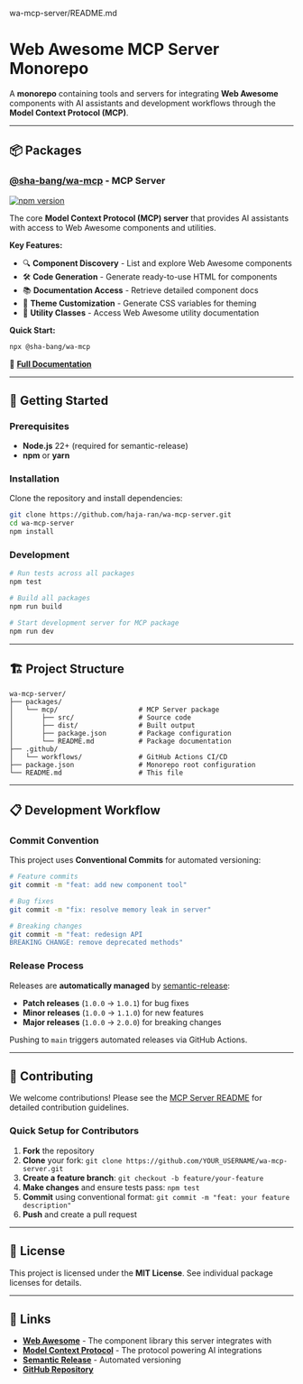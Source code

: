 wa-mcp-server/README.md
# Web Awesome MCP Server Monorepo

A **monorepo** containing tools and servers for integrating **Web Awesome** components with AI assistants and development workflows through the **Model Context Protocol (MCP)**.

---

## 📦 Packages

### [@sha-bang/wa-mcp](./packages/mcp/) - MCP Server
[![npm version](https://badge.fury.io/js/%40sha-bang%2Fwa-mcp.svg)](https://badge.fury.io/js/%40sha-bang%2Fwa-mcp)

The core **Model Context Protocol (MCP) server** that provides AI assistants with access to Web Awesome components and utilities.

**Key Features:**
- 🔍 **Component Discovery** - List and explore Web Awesome components
- 🛠️ **Code Generation** - Generate ready-to-use HTML for components  
- 📚 **Documentation Access** - Retrieve detailed component docs
- 🎨 **Theme Customization** - Generate CSS variables for theming
- 🧰 **Utility Classes** - Access Web Awesome utility documentation

**Quick Start:**
```bash
npx @sha-bang/wa-mcp
```

📖 **[Full Documentation](./packages/mcp/README.md)**

---

## 🚀 Getting Started

### Prerequisites

- **Node.js** 22+ (required for semantic-release)
- **npm** or **yarn**

### Installation

Clone the repository and install dependencies:

```bash
git clone https://github.com/haja-ran/wa-mcp-server.git
cd wa-mcp-server
npm install
```

### Development

```bash
# Run tests across all packages
npm test

# Build all packages
npm run build

# Start development server for MCP package
npm run dev
```

---

## 🏗️ Project Structure

```
wa-mcp-server/
├── packages/
│   └── mcp/                    # MCP Server package
│       ├── src/                # Source code
│       ├── dist/               # Built output
│       ├── package.json        # Package configuration
│       └── README.md           # Package documentation
├── .github/
│   └── workflows/              # GitHub Actions CI/CD
├── package.json                # Monorepo root configuration
└── README.md                   # This file
```

---

## 📋 Development Workflow

### Commit Convention

This project uses **Conventional Commits** for automated versioning:

```bash
# Feature commits
git commit -m "feat: add new component tool"

# Bug fixes  
git commit -m "fix: resolve memory leak in server"

# Breaking changes
git commit -m "feat: redesign API
BREAKING CHANGE: remove deprecated methods"
```

### Release Process

Releases are **automatically managed** by [semantic-release](https://github.com/semantic-release/semantic-release):

- **Patch releases** (`1.0.0` → `1.0.1`) for bug fixes
- **Minor releases** (`1.0.0` → `1.1.0`) for new features  
- **Major releases** (`1.0.0` → `2.0.0`) for breaking changes

Pushing to `main` triggers automated releases via GitHub Actions.

---

## 🤝 Contributing

We welcome contributions! Please see the [MCP Server README](./packages/mcp/README.md) for detailed contribution guidelines.

### Quick Setup for Contributors

1. **Fork** the repository
2. **Clone** your fork: `git clone https://github.com/YOUR_USERNAME/wa-mcp-server.git`
3. **Create a feature branch**: `git checkout -b feature/your-feature`
4. **Make changes** and ensure tests pass: `npm test`
5. **Commit** using conventional format: `git commit -m "feat: your feature description"`
6. **Push** and create a pull request

---

## 📄 License

This project is licensed under the **MIT License**. See individual package licenses for details.

---

## 🔗 Links

- [**Web Awesome**](https://webawesome.com/) - The component library this server integrates with
- [**Model Context Protocol**](https://modelcontextprotocol.io/) - The protocol powering AI integrations
- [**Semantic Release**](https://github.com/semantic-release/semantic-release) - Automated versioning
- [**GitHub Repository**](https://github.com/haja-ran/wa-mcp-server)